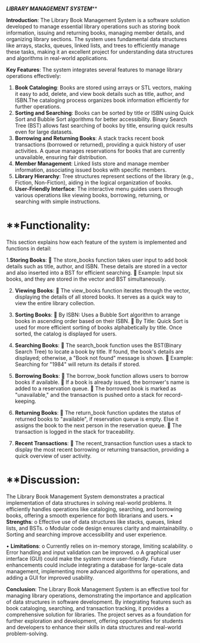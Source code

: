 *****************************************************************************************LIBRARY MANAGEMENT SYSTEM*******************************************************************************************

**Introduction**:
The Library Book Management System is a software solution developed to manage essential library operations such as storing book information, issuing and returning books, managing member details, and organizing library sections. The system uses fundamental data structures like arrays, stacks, queues, linked lists, and trees to efficiently manage these tasks, making it an excellent project for understanding data structures and algorithms in real-world applications.

**Key Features**:
The system integrates several features to manage library operations effectively:
1. **Book Cataloging**:
Books are stored using arrays or STL vectors, making it easy to add, delete, and view book details such as title, author, and ISBN.The cataloging process organizes book information efficiently for further operations.
2. **Sorting and Searching**:
Books can be sorted by title or ISBN using Quick Sort and Bubble Sort algorithms for better accessibility. Binary Search Tree (BST) allows fast searching of books by title, ensuring quick results even for large datasets.
2. **Borrowing and Returning Books**:
A stack tracks recent book transactions (borrowed or returned), providing a quick history of user activities. A queue manages reservations for books that are currently unavailable, ensuring fair distribution.
4. **Member Management**:
Linked lists store and manage member information, associating issued books with specific members.
5. **Library Hierarchy**:
Tree structures represent sections of the library (e.g., Fiction, Non-Fiction), aiding in the logical organization of books.
6. **User-Friendly Interface**:
The interactive menu guides users through various operations like viewing books, borrowing, returning, or searching with simple instructions.


# **Functionality:
This section explains how each feature of the system is implemented and functions in detail:

1.**Storing Books**:
	The store_books function takes user input to add book details such as title, author, and ISBN. These details are stored in a vector and also inserted into a BST for efficient searching.
	Example: Input six books, and they are stored in the vector and BST simultaneously.

2.	**Viewing Books**:
	The view_books function iterates through the vector, displaying the details of all stored books. It serves as a quick way to view the entire library collection.

3.	**Sorting Books**:
	By ISBN: Uses a Bubble Sort algorithm to arrange books in ascending order based on their ISBN.
	By Title: Quick Sort is used for more efficient sorting of books alphabetically by title. Once sorted, the catalog is displayed for users.

4.	**Searching Books**:
	The search_book function uses the BST(Binary Search Tree) to locate a book by title. If found, the book's details are displayed; otherwise, a "Book not found" message is shown.
	Example: Searching for "1984" will return its details if stored.


5.	**Borrowing Books**:
	The borrow_book function allows users to borrow books if available.
	If a book is already issued, the borrower's name is added to a reservation queue.
	The borrowed book is marked as "unavailable," and the transaction is pushed onto a stack for record-keeping.

6.	**Returning Books**:
	The return_book function updates the status of returned books to "available", if reservation queue is empty. Else it assigns the book to the next person in the reservation queue.
	The transaction is logged in the stack for traceability.

7.	**Recent Transactions**:
	The recent_transaction function uses a stack to display the most recent borrowing or returning transaction, providing a quick overview of user activity.


# **Discussion:
The Library Book Management System demonstrates a practical implementation of data structures in solving real-world problems. It efficiently handles operations like cataloging, searching, and borrowing books, offering a smooth experience for both librarians and users.
•	**Strengths**:
o	Effective use of data structures like stacks, queues, linked lists, and BSTs.
o	Modular code design ensures clarity and maintainability.
o	Sorting and searching improve accessibility and user experience.

•	**Limitations**:
o	Currently relies on in-memory storage, limiting scalability.
o	Error handling and input validation can be improved.
o	A graphical user interface (GUI) could make the system more user-friendly.
Future enhancements could include integrating a database for large-scale data management, implementing more advanced algorithms for operations, and adding a GUI for improved usability.

**Conclusion**:
The Library Book Management System is an effective tool for managing library operations, demonstrating the importance and application of data structures in software development. By integrating features such as book cataloging, searching, and transaction tracking, it provides a comprehensive solution for libraries. The project serves as a foundation for further exploration and development, offering opportunities for students and developers to enhance their skills in data structures and real-world problem-solving.














